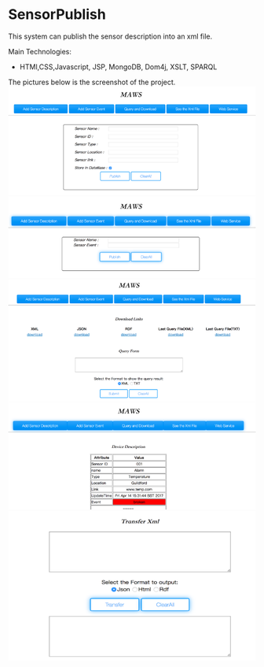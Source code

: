 # SensorPublish
This system can publish the sensor description into an xml file.

Main Technologies:
  - HTMl,CSS,Javascript, JSP, MongoDB, Dom4j, XSLT, SPARQL
  
  
The pictures below is the screenshot of the project. 
![alt text](https://github.com/mozzielol/SensorPublish/blob/master/ss/Picture1.png)
![alt text](https://github.com/mozzielol/SensorPublish/blob/master/ss/Picture2.png)
![alt text](https://github.com/mozzielol/SensorPublish/blob/master/ss/Picture3.png)
![alt text](https://github.com/mozzielol/SensorPublish/blob/master/ss/Picture4.png)
![alt text](https://github.com/mozzielol/SensorPublish/blob/master/ss/Picture5.png)


